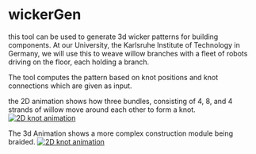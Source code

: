 # wickerGen
this tool can be used to generate 3d wicker patterns for building components. At our University, the Karlsruhe Institute of Technology in Germany, we will use this to weave willow branches with a fleet of robots driving on the floor, each holding a branch.

The tool computes the pattern based on knot positions and knot connections which are given as input.

the 2D animation shows how three bundles, consisting of 4, 8, and 4 strands of willow move around each other to form a knot.
[![2D knot animation](https://youtu.be/ixJlgMRt51A)](https://youtu.be/ixJlgMRt51A)

The 3d Animation shows a more complex construction module being braided. 
[![2D knot animation](https://youtu.be/vFCoQ6GhMaU)](https://youtu.be/vFCoQ6GhMaU)
